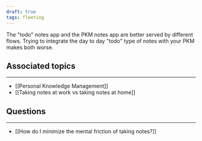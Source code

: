 ```yaml
---
draft: true
tags: fleeting
---
```



The "todo" notes app and the PKM notes app are better served by different flows. Trying to integrate the day to day "todo" type of notes with your PKM makes both worse.
## Associated topics
---
- [[Personal Knowledge Management]]
- [[Taking notes at work vs taking notes at home]]

## Questions
---
- [[How do I minimize the mental friction of taking notes?]]
